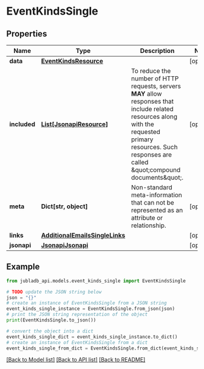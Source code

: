 # EventKindsSingle


## Properties

Name | Type | Description | Notes
------------ | ------------- | ------------- | -------------
**data** | [**EventKindsResource**](EventKindsResource.md) |  | [optional] 
**included** | [**List[JsonapiResource]**](JsonapiResource.md) | To reduce the number of HTTP requests, servers **MAY** allow responses that include related resources along with the requested primary resources. Such responses are called \&quot;compound documents\&quot;. | [optional] 
**meta** | **Dict[str, object]** | Non-standard meta-information that can not be represented as an attribute or relationship. | [optional] 
**links** | [**AdditionalEmailsSingleLinks**](AdditionalEmailsSingleLinks.md) |  | [optional] 
**jsonapi** | [**JsonapiJsonapi**](JsonapiJsonapi.md) |  | [optional] 

## Example

```python
from jubladb_api.models.event_kinds_single import EventKindsSingle

# TODO update the JSON string below
json = "{}"
# create an instance of EventKindsSingle from a JSON string
event_kinds_single_instance = EventKindsSingle.from_json(json)
# print the JSON string representation of the object
print(EventKindsSingle.to_json())

# convert the object into a dict
event_kinds_single_dict = event_kinds_single_instance.to_dict()
# create an instance of EventKindsSingle from a dict
event_kinds_single_from_dict = EventKindsSingle.from_dict(event_kinds_single_dict)
```
[[Back to Model list]](../README.md#documentation-for-models) [[Back to API list]](../README.md#documentation-for-api-endpoints) [[Back to README]](../README.md)


